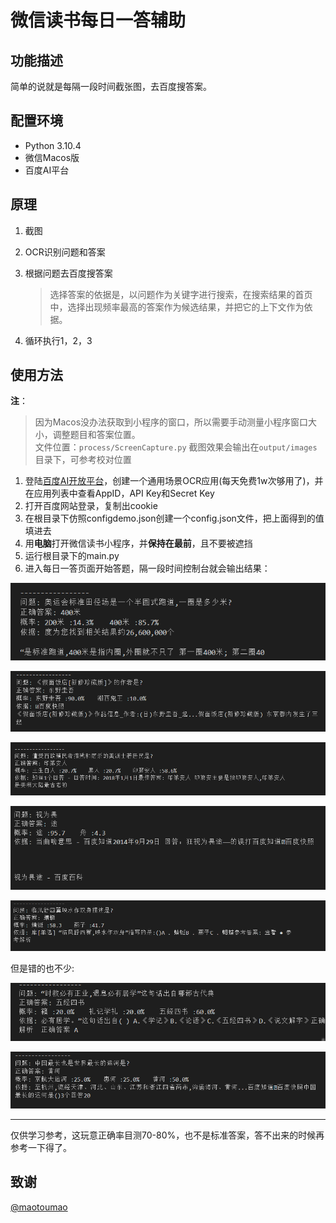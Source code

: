 # 微信读书每日一答辅助

## 功能描述
简单的说就是每隔一段时间截张图，去百度搜答案。

## 配置环境
- Python 3.10.4
- 微信Macos版  
- 百度AI平台

## 原理
1. 截图
2. OCR识别问题和答案
3. 根据问题去百度搜答案
   
    > 选择答案的依据是，以问题作为关键字进行搜索，在搜索结果的首页中，选择出现频率最高的答案作为候选结果，并把它的上下文作为依据。
4. 循环执行1，2，3

## 使用方法

**注**：
> 因为Macos没办法获取到小程序的窗口，所以需要手动测量小程序窗口大小，调整题目和答案位置。  
> 文件位置：`process/ScreenCapture.py`
> 截图效果会输出在`output/images`目录下，可参考校对位置


1. 登陆[百度AI开放平台](https://console.bce.baidu.com/ai/#/ai/ocr/app/list)，创建一个通用场景OCR应用(每天免费1w次够用了)，并在应用列表中查看AppID，API Key和Secret Key
2. 打开百度网站登录，复制出cookie
2. 在根目录下仿照configdemo.json创建一个config.json文件，把上面得到的值填进去
3. 用**电脑**打开微信读书小程序，并**保持在最前**，且不要被遮挡
4. 运行根目录下的main.py
5. 进入每日一答页面开始答题，隔一段时间控制台就会输出结果：

![1.png](./img/1.png)

![2.png](./img/2.png)

![3.png](./img/3.png)

![4.png](./img/4.png)

![5.png](./img/5.png)

但是错的也不少:

![6.png](./img/6.png)

![7.png](./img/7.png)

---

仅供学习参考，这玩意正确率目测70-80%，也不是标准答案，答不出来的时候再参考一下得了。

## 致谢
[@maotoumao](https://github.com/maotoumao)
